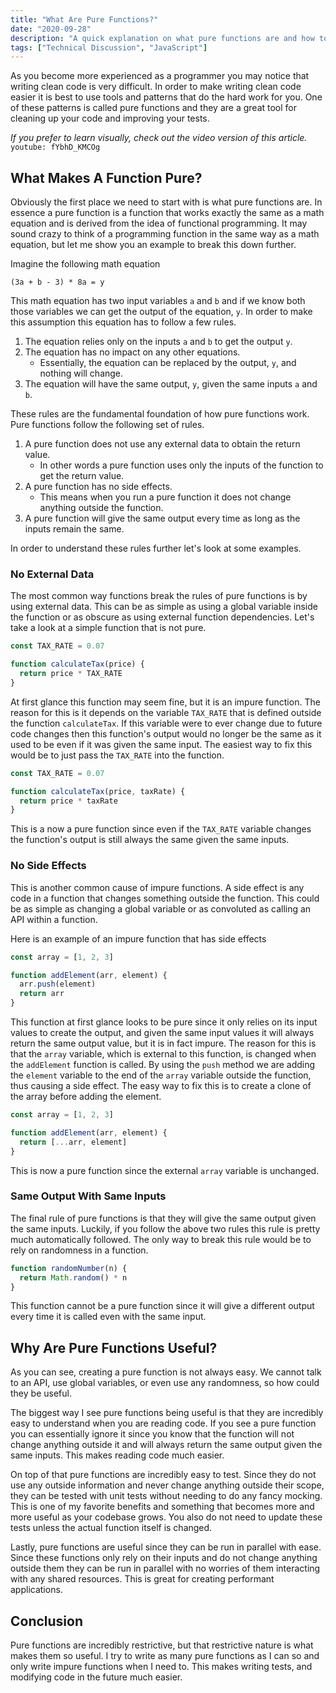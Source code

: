```yaml
---
title: "What Are Pure Functions?"
date: "2020-09-28"
description: "A quick explanation on what pure functions are and how to use them."
tags: ["Technical Discussion", "JavaScript"]
---
```


As you become more experienced as a programmer you may notice that writing clean code is very difficult. In order to make writing clean code easier it is best to use tools and patterns that do the hard work for you. One of these patterns is called pure functions and they are a great tool for cleaning up your code and improving your tests.

_If you prefer to learn visually, check out the video version of this article._
`youtube: fYbhD_KMCOg`

## What Makes A Function Pure?

Obviously the first place we need to start with is what pure functions are. In essence a pure function is a function that works exactly the same as a math equation and is derived from the idea of functional programming. It may sound crazy to think of a programming function in the same way as a math equation, but let me show you an example to break this down further.

Imagine the following math equation

```
(3a + b - 3) * 8a = y
```

This math equation has two input variables `a` and `b` and if we know both those variables we can get the output of the equation, `y`. In order to make this assumption this equation has to follow a few rules.

1. The equation relies only on the inputs `a` and `b` to get the output `y`.
2. The equation has no impact on any other equations.
   - Essentially, the equation can be replaced by the output, `y`, and nothing will change.
3. The equation will have the same output, `y`, given the same inputs `a` and `b`.

These rules are the fundamental foundation of how pure functions work. Pure functions follow the following set of rules.

1. A pure function does not use any external data to obtain the return value.
   - In other words a pure function uses only the inputs of the function to get the return value.
2. A pure function has no side effects.
   - This means when you run a pure function it does not change anything outside the function.
3. A pure function will give the same output every time as long as the inputs remain the same.

In order to understand these rules further let's look at some examples.

### No External Data

The most common way functions break the rules of pure functions is by using external data. This can be as simple as using a global variable inside the function or as obscure as using external function dependencies. Let's take a look at a simple function that is not pure.

```js
const TAX_RATE = 0.07

function calculateTax(price) {
  return price * TAX_RATE
}
```

At first glance this function may seem fine, but it is an impure function. The reason for this is it depends on the variable `TAX_RATE` that is defined outside the function `calculateTax`. If this variable were to ever change due to future code changes then this function's output would no longer be the same as it used to be even if it was given the same input. The easiest way to fix this would be to just pass the `TAX_RATE` into the function.

```js
const TAX_RATE = 0.07

function calculateTax(price, taxRate) {
  return price * taxRate
}
```

This is a now a pure function since even if the `TAX_RATE` variable changes the function's output is still always the same given the same inputs.

### No Side Effects

This is another common cause of impure functions. A side effect is any code in a function that changes something outside the function. This could be as simple as changing a global variable or as convoluted as calling an API within a function.

Here is an example of an impure function that has side effects

```js
const array = [1, 2, 3]

function addElement(arr, element) {
  arr.push(element)
  return arr
}
```

This function at first glance looks to be pure since it only relies on its input values to create the output, and given the same input values it will always return the same output value, but it is in fact impure. The reason for this is that the `array` variable, which is external to this function, is changed when the `addElement` function is called. By using the `push` method we are adding the `element` variable to the end of the `array` variable outside the function, thus causing a side effect. The easy way to fix this is to create a clone of the array before adding the element.

```js
const array = [1, 2, 3]

function addElement(arr, element) {
  return [...arr, element]
}
```

This is now a pure function since the external `array` variable is unchanged.

### Same Output With Same Inputs

The final rule of pure functions is that they will give the same output given the same inputs. Luckily, if you follow the above two rules this rule is pretty much automatically followed. The only way to break this rule would be to rely on randomness in a function.

```js
function randomNumber(n) {
  return Math.random() * n
}
```

This function cannot be a pure function since it will give a different output every time it is called even with the same input.

## Why Are Pure Functions Useful?

As you can see, creating a pure function is not always easy. We cannot talk to an API, use global variables, or even use any randomness, so how could they be useful.

The biggest way I see pure functions being useful is that they are incredibly easy to understand when you are reading code. If you see a pure function you can essentially ignore it since you know that the function will not change anything outside it and will always return the same output given the same inputs. This makes reading code much easier.

On top of that pure functions are incredibly easy to test. Since they do not use any outside information and never change anything outside their scope, they can be tested with unit tests without needing to do any fancy mocking. This is one of my favorite benefits and something that becomes more and more useful as your codebase grows. You also do not need to update these tests unless the actual function itself is changed.

Lastly, pure functions are useful since they can be run in parallel with ease. Since these functions only rely on their inputs and do not change anything outside them they can be run in parallel with no worries of them interacting with any shared resources. This is great for creating performant applications.

## Conclusion

Pure functions are incredibly restrictive, but that restrictive nature is what makes them so useful. I try to write as many pure functions as I can so and only write impure functions when I need to. This makes writing tests, and modifying code in the future much easier.
